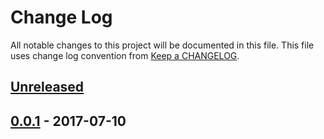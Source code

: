 # Change Log
All notable changes to this project will be documented in this file.
This file uses change log convention from [Keep a CHANGELOG](http://keepachangelog.com).

## [Unreleased]


## [0.0.1] - 2017-07-10


[Unreleased]: https://github.com/labpositiva/ansible-role-java/compare/0.0.1...HEAD
[0.0.1]: https://github.com/labpositiva/ansible-role-java/compare/0.0.0...0.0.1

[CHANGELOG.md]: CHANGELOG.md
[CONTRIBUTING.md]: CONTRIBUTING.md
[LICENCE]: LICENCE
[README.md]: README.md
